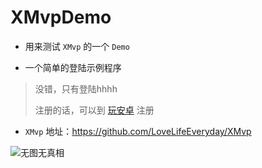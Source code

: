 # XMvpDemo

- 用来测试 `XMvp` 的一个 `Demo` 

- 一个简单的登陆示例程序

> 没错，只有登陆hhhh 
>
> 注册的话，可以到 [玩安卓](https://www.wanandroid.com/) 注册

- `XMvp` 地址：https://github.com/LoveLifeEveryday/XMvp

![无图无真相](https://imgkr.cn-bj.ufileos.com/1132fbb3-02bb-4f20-a7ec-384637cc66f9.png)